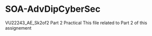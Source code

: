 # SOA-AdvDipCyberSec
VU22243_AE_Sk2of2  Part 2 Practical
This file related to Part 2 of this assignement
